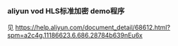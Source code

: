 ### aliyun vod HLS标准加密 demo程序

见 https://help.aliyun.com/document_detail/68612.html?spm=a2c4g.11186623.6.686.28784b639nEu6x
